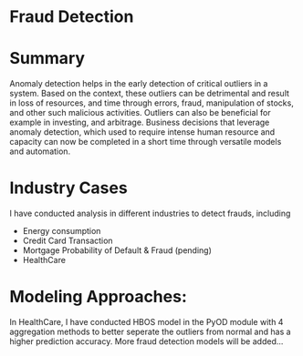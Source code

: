 # Fraud Detection

# Summary 
Anomaly detection helps in the early detection of critical outliers in a system. Based on the context, these outliers can be detrimental and result in loss of resources, and time through errors, fraud, manipulation of stocks, and other such malicious activities. Outliers can also be beneficial for example in investing, and arbitrage. Business decisions that leverage anomaly detection, which used to require intense human resource and capacity can now be completed in a short time through versatile models and automation.

# Industry Cases
I have conducted analysis in different industries to detect frauds, including
* Energy consumption
* Credit Card Transaction
* Mortgage Probability of Default & Fraud (pending)
* HealthCare

# Modeling Approaches:
In HealthCare, I have conducted HBOS model in the PyOD module with 4 aggregation methods to better seperate the outliers from normal and has a higher prediction accuracy. 
More fraud detection models will be added...


